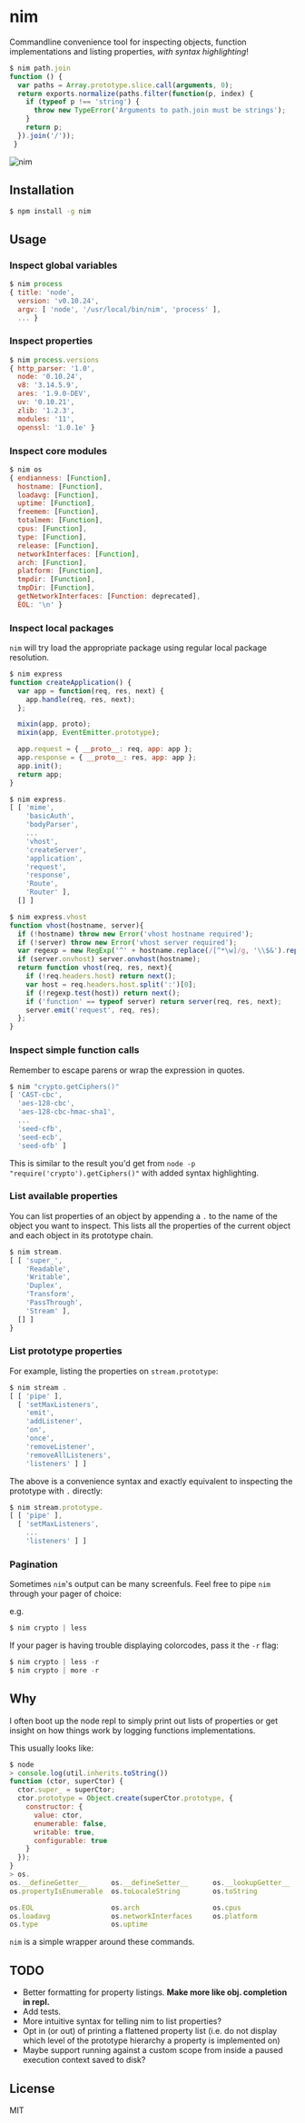 # nim

Commandline convenience tool for inspecting objects, function implementations and listing properties, *with syntax highlighting*!

```js
$ nim path.join
function () {
  var paths = Array.prototype.slice.call(arguments, 0);
  return exports.normalize(paths.filter(function(p, index) {
    if (typeof p !== 'string') {
      throw new TypeError('Arguments to path.join must be strings');
    }
    return p;
  }).join('/'));
 }
```

![nim](https://cloud.githubusercontent.com/assets/43438/2869888/1298f88c-d29a-11e3-8e15-8e1b692c121f.gif)

## Installation

```bash
$ npm install -g nim
```

## Usage

### Inspect global variables

```js
$ nim process
{ title: 'node',
  version: 'v0.10.24',
  argv: [ 'node', '/usr/local/bin/nim', 'process' ],
  ... }
```
### Inspect properties

```js
$ nim process.versions
{ http_parser: '1.0',
  node: '0.10.24',
  v8: '3.14.5.9',
  ares: '1.9.0-DEV',
  uv: '0.10.21',
  zlib: '1.2.3',
  modules: '11',
  openssl: '1.0.1e' }
```

### Inspect core modules

```js
$ nim os
{ endianness: [Function],
  hostname: [Function],
  loadavg: [Function],
  uptime: [Function],
  freemem: [Function],
  totalmem: [Function],
  cpus: [Function],
  type: [Function],
  release: [Function],
  networkInterfaces: [Function],
  arch: [Function],
  platform: [Function],
  tmpdir: [Function],
  tmpDir: [Function],
  getNetworkInterfaces: [Function: deprecated],
  EOL: '\n' }
```

### Inspect local packages

`nim` will try load the appropriate package using regular local package resolution.

```js
$ nim express
function createApplication() {
  var app = function(req, res, next) {
    app.handle(req, res, next);
  };

  mixin(app, proto);
  mixin(app, EventEmitter.prototype);

  app.request = { __proto__: req, app: app };
  app.response = { __proto__: res, app: app };
  app.init();
  return app;
}
```
```js
$ nim express.
[ [ 'mime',
    'basicAuth',
    'bodyParser',
    ...
    'vhost',
    'createServer',
    'application',
    'request',
    'response',
    'Route',
    'Router' ],
  [] ]
```
```js
$ nim express.vhost
function vhost(hostname, server){
  if (!hostname) throw new Error('vhost hostname required');
  if (!server) throw new Error('vhost server required');
  var regexp = new RegExp('^' + hostname.replace(/[^*\w]/g, '\\$&').replace(/[*]/g, '(?:.*?)')  + '$', 'i');
  if (server.onvhost) server.onvhost(hostname);
  return function vhost(req, res, next){
    if (!req.headers.host) return next();
    var host = req.headers.host.split(':')[0];
    if (!regexp.test(host)) return next();
    if ('function' == typeof server) return server(req, res, next);
    server.emit('request', req, res);
  };
}
```

### Inspect simple function calls

Remember to escape parens or wrap the expression in quotes.

```js
$ nim "crypto.getCiphers()"
[ 'CAST-cbc',
  'aes-128-cbc',
  'aes-128-cbc-hmac-sha1',
  ...
  'seed-cfb',
  'seed-ecb',
  'seed-ofb' ]
```

This is similar to the result you'd get from `node -p "require('crypto').getCiphers()"` with added syntax highlighting.

### List available properties

You can list properties of an object by appending a `.` to the name of
the object you want to inspect. This lists all the properties of the
current object and each object in its prototype chain.

```js
$ nim stream.
[ [ 'super_',
    'Readable',
    'Writable',
    'Duplex',
    'Transform',
    'PassThrough',
    'Stream' ],
  [] ]
}
```

### List prototype properties

For example, listing the properties on `stream.prototype`:

```js
$ nim stream .
[ [ 'pipe' ],
  [ 'setMaxListeners',
    'emit',
    'addListener',
    'on',
    'once',
    'removeListener',
    'removeAllListeners',
    'listeners' ] ]
```

The above is a convenience syntax and exactly equivalent to inspecting the prototype with `.` directly:

```js
$ nim stream.prototype.
[ [ 'pipe' ],
  [ 'setMaxListeners',
    ...
    'listeners' ] ]
```

### Pagination

Sometimes `nim`'s output can be many screenfuls. Feel free to pipe `nim` through your pager of choice:

e.g.

```js
$ nim crypto | less
```

If your pager is having trouble displaying colorcodes, pass it the `-r` flag:

```js
$ nim crypto | less -r
$ nim crypto | more -r
```

## Why

I often boot up the node repl to simply print out lists of properties or get insight on how things work by logging functions implementations.

This usually looks like:

```js
$ node
> console.log(util.inherits.toString())
function (ctor, superCtor) {
  ctor.super_ = superCtor;
  ctor.prototype = Object.create(superCtor.prototype, {
    constructor: {
      value: ctor,
      enumerable: false,
      writable: true,
      configurable: true
    }
  });
}
> os.
os.__defineGetter__      os.__defineSetter__      os.__lookupGetter__      os.__lookupSetter__      os.constructor           os.hasOwnProperty        os.isPrototypeOf
os.propertyIsEnumerable  os.toLocaleString        os.toString              os.valueOf

os.EOL                   os.arch                  os.cpus                  os.endianness            os.freemem               os.getNetworkInterfaces  os.hostname
os.loadavg               os.networkInterfaces     os.platform              os.release               os.tmpDir                os.tmpdir                os.totalmem
os.type                  os.uptime
```

`nim` is a simple wrapper around these commands.

## TODO

* Better formatting for property listings. **Make more like obj.<TAB> completion in repl.**
* Add tests.
* More intuitive syntax for telling nim to list properties?
* Opt in (or out) of printing a flattened property list (i.e. do not display which level of the prototype hierarchy a property is implemented on)
* Maybe support running against a custom scope from inside a paused execution context saved to disk?

## License

MIT
